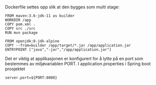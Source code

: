 
Dockerfile settes opp slik at den bygges som multi stage:

    FROM maven:3.6-jdk-11 as builder
    WORKDIR /app
    COPY pom.xml .
    COPY src ./src
    RUN mvn package 

    FROM openjdk:8-jdk-alpine
    COPY --from=builder /app/target/*.jar /app/application.jar
    ENTRYPOINT ["java","-jar","/app/application.jar"]

Det er viktig at applikasjonen er konfigurert for å lytte på en port som bestemmes av miljøvariablen PORT. I application.properties i Spring boot prosjektet

    server.port=${PORT:8080}
